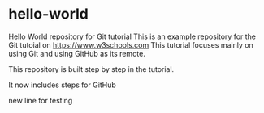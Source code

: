 # hello-world
Hello World repository for Git tutorial
This is an example repository for the Git tutoial on https://www.w3schools.com
This tutorial focuses mainly on using Git and using GitHub as its remote.

This repository is built step by step in the tutorial.

It now includes steps for GitHub

new line for testing
